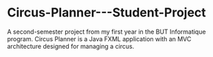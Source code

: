 # Circus-Planner---Student-Project
A second-semester project from my first year in the BUT Informatique program. Circus Planner is a Java FXML application with an MVC architecture designed for managing a circus.
